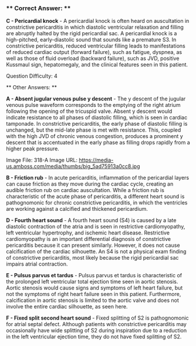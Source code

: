### ** Correct Answer: **

**C - Pericardial knock** - A pericardial knock is often heard on auscultation in constrictive pericarditis in which diastolic ventricular relaxation and filling are abruptly halted by the rigid pericardial sac. A pericardial knock is a high-pitched, early-diastolic sound that sounds like a premature S3. In constrictive pericarditis, reduced ventricular filling leads to manifestations of reduced cardiac output (forward failure), such as fatigue, dyspnea, as well as those of fluid overload (backward failure), such as JVD, positive Kussmaul sign, hepatomegaly, and the clinical features seen in this patient.

Question Difficulty: 4

** Other Answers: **

**A - Absent jugular venous pulse y descent** - The y descent of the jugular venous pulse waveform corresponds to the emptying of the right atrium following the opening of the tricuspid valve. Absent y descent would indicate resistance to all phases of diastolic filling, which is seen in cardiac tamponade. In constrictive pericarditis, the early phase of diastolic filling is unchanged, but the mid-late phase is met with resistance. This, coupled with the high JVD of chronic venous congestion, produces a prominent y descent that is accentuated in the early phase as filling drops rapidly from a higher peak pressure.

Image File: 318-A
Image URL: https://media-us.amboss.com/media/thumbs/big_5ad75913a0cc8.jpg

**B - Friction rub** - In acute pericarditis, inflammation of the pericardial layers can cause friction as they move during the cardiac cycle, creating an audible friction rub on cardiac auscultation. While a friction rub is characteristic of the acute phase of pericarditis, a different heart sound is pathognomonic for chronic constrictive pericarditis, in which the ventricles are working against a calcified and thickened pericardium.

**D - Fourth heart sound** - A fourth heart sound (S4) is caused by a late diastolic contraction of the atria and is seen in restrictive cardiomyopathy, left ventricular hypertrophy, and ischemic heart disease. Restrictive cardiomyopathy is an important differential diagnosis of constrictive pericarditis because it can present similarly. However, it does not cause calcification of the cardiac silhouette. An S4 is not a physical exam finding of constrictive pericarditis, most likely because the rigid pericardial sac impairs atrial contraction.

**E - Pulsus parvus et tardus** - Pulsus parvus et tardus is characteristic of the prolonged left ventricular total ejection time seen in aortic stenosis. Aortic stenosis would cause signs and symptoms of left heart failure, but not the symptoms of right heart failure seen in this patient. Furthermore, calcification in aortic stenosis is limited to the aortic valve and does not involve the entire cardiac silhouette, as seen here.

**F - Fixed split second heart sound** - Fixed splitting of S2 is pathognomonic for atrial septal defect. Although patients with constrictive pericarditis may occasionally have wide splitting of S2 during inspiration due to a reduction in the left ventricular ejection time, they do not have fixed splitting of S2.

